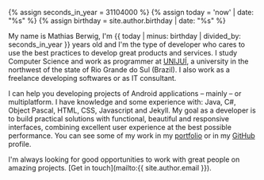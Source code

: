 {% assign seconds_in_year = 31104000 %}
{% assign today = 'now' | date: "%s" %}
{% assign birthday = site.author.birthday | date: "%s" %}

My name is Mathias Berwig, I'm {{ today | minus: birthday | divided_by: seconds_in_year }} years old and I'm the type of developer who cares to use the best practices to develop great products and services. I study Computer Science and work as programmer at [UNIJUÍ](http://www.unijui.edu.br), a university in the northwest of the state of Rio Grande do Sul (Brazil). I also work as a freelance developing softwares or as IT consultant.

I can help you developing projects of Android applications – mainly – or multiplatform. I have knowledge and some experience with: Java, C#, Object Pascal, HTML, CSS, Javascript and Jekyll. My goal as a developer is to build practical solutions with functional, beautiful and responsive interfaces, combining excellent user experience at the best possible performance. You can see some of my work in my [portfolio](/portfolio/) or in my [GitHub](https://github.com/MathiasBerwig) profile.

I'm always looking for good opportunities to work with great people on amazing projects. [Get in touch](mailto:{{ site.author.email }}).
